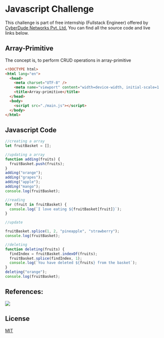 # Javascript Challenge

This challenge is part of free internship (Fullstack Engineer) offered by [CyberDude Networks Pvt. Ltd.](https://cyberdudenetworks.com) You can find all the source code and live links below.

## Array-Primitive

The concept is, to perform CRUD operations in array-primitive

```html
<!DOCTYPE html>
<html lang="en">
  <head>
    <meta charset="UTF-8" />
    <meta name="viewport" content="width=device-width, initial-scale=1.0" />
    <title>Array-primitive</title>
  </head>
  <body>
    <script src="./main.js"></script>
  </body>
</html>
```

## Javascript Code

```javascript
//creating a array
let fruitBasket = [];

//updating a array
function adding(fruits) {
  fruitBasket.push(fruits);
}
adding("orange");
adding("grapes");
adding("apple");
adding("mango");
console.log(fruitBasket);

//reading
for (fruit in fruitBasket) {
  console.log(`I love eating ${fruitBasket[fruit]}`);
}

//update

fruitBasket.splice(1, 2, "pineapple", "strawberry");
console.log(fruitBasket);

//deleting
function deleting(fruits) {
  findIndex = fruitBasket.indexOf(fruits);
  fruitBasket.splice(findIndex, 1);
  console.log(`You have deleted ${fruits} from the basket`);
}
deleting("orange");
console.log(fruitBasket);
```

## References:

<a href="https://youtu.be/fHrXYaJdaNI?si=EaiX8FxGuCCWUabM"><img src="https://i.ytimg.com/vi/fHrXYaJdaNI/maxresdefault.jpg"></a>

## License

[MIT](https://choosealicense.com/licenses/mit/)
